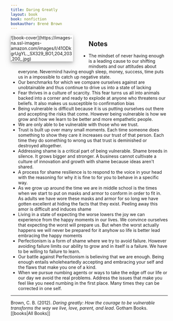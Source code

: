 ```yaml
---
title: Daring Greatly
layout: book
book: nonfiction
bookauthor: Brené Brown
---
```

<div style="float:left;
margin:0 50px 10px 0;
width:50%;
height:auto;
max-width:200px;
box-shadow: 0 4px 8px 0 rgba(0, 0, 0, 0.2), 0 6px 20px 0 rgba(0, 0, 0, 0.19)" markdown="1">
![book-cover](https://images-na.ssl-images-amazon.com/images/I/41ODkgrUgYL._SX329_BO1,204,203,200_.jpg)
</div>

## Notes
- The mindset of never having enough is a leading cause to our shifting mindsets and our attitudes about everyone. Nevermind having enough sleep, money, success, time puts us in a impossible to catch up negative state.
- Our benchmarks for which we compare ourselves against are unobtainable and thus continue to drive us into a state of lacking
- Fear thrives in a culture of scarcity. This fear turns us all into animals backed into a corner and ready to explode at anyone who threatens our beliefs. It also makes us susceptible to confirmation bias
- Being vulnerable is difficult because it is us putting ourselves out there and accepting the risks that come. However being vulnerable is how we grow and how we learn to be better and more empathetic people.
- We are only able to be vulnerable with those who we trust.
- Trust is built up over many small moments. Each time someone does something to show they care it increases our trust of that person. Each time they do something to wrong us that trust is deminished or destroyed altogether.
- Addressing shame is a critical part of being vulnerable. Shame breeds in silence. It grows bigger and stronger. A business cannot cultivate a culture of innovation and growth with shame because ideas aren't shared.
- A process for shame resilience is to respond to the voice in your head with the reasoning for why it is fine to for you to behave in a specific way.
- As we grow up around the time we are in middle school is the times when we start to put on masks and armor to conform in order to fit in. As adults we have wore these masks and armor for so long we have gotten excellent at hiding the facts that they exist. Peeling away this amor is difficult and induces shame
- Living in a state of expecting the worse lowers the joy we can experience from the happy moments in our lives. We convince ourselves that expecting the worst will prepare us. But when the worst actually happens we will never be prepared for it anyhow so life is better lead embracing the happy moments
- Perfectionism is a form of shame where we try to avoid failure. However avoiding failure limits our ability to grow and in itself is a failure. We have to be willing to failure to learn.
- Our battle against Perfectionism is believing that we are enough. Being enough entails wholeheartedly accepting and embracing your self and the flaws that make you one of a kind.
- When we pursue numbing agents or ways to take the edge off our life or our day we avoid the real problems. Address the issues that make you feel like you need numbing in the first place. Many times they can be corrected in one self.

---
Brown, C. B. (2012). *Daring greatly: How the courage to be vulnerable transforms the way we live, love, parent, and lead*. Gotham Books.
<br>[[books|All Books]]
